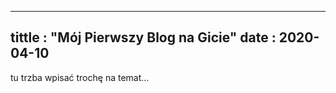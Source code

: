 



---
tittle : "Mój Pierwszy Blog na Gicie"
date : 2020-04-10
---
tu  trzba  wpisać  trochę  na temat...
